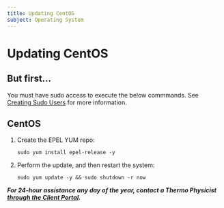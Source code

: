 ```yaml
---
title: Updating CentOS
subject: Operating System
---
```


# Updating CentOS

## But first...
You must have sudo access to execute the below commmands. See [Creating Sudo Users](https://www.thermo.io/how-to/security/creating-sudo-users) for more information.

## CentOS
1. Create the EPEL YUM repo:
   ```shell
   sudo yum install epel-release -y
   ```
2. Perform the update, and then restart the system:
   ```shell
   sudo yum update -y && sudo shutdown -r now
   ```

**_For 24-hour assistance any day of the year, contact a Thermo Physicist [through the Client Portal](https://core.thermo.io/login/)._**
